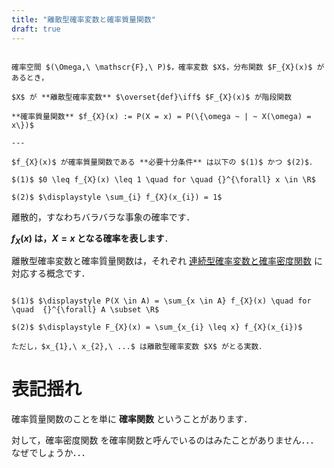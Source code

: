 ```yaml
---
title: "離散型確率変数と確率質量関数"
draft: true
---
```


~~~definition:離散型確率変数と確率質量関数

確率空間 $(\Omega,\ \mathscr{F},\ P)$，確率変数 $X$，分布関数 $F_{X}(x)$ があるとき，

$X$ が **離散型確率変数** $\overset{def}\iff$ $F_{X}(x)$ が階段関数

**確率質量関数** $f_{X}(x) := P(X = x) = P(\{\omega ~ | ~ X(\omega) = x\})$

---

$f_{X}(x)$ が確率質量関数である **必要十分条件** は以下の $(1)$ かつ $(2)$．

$(1)$ $0 \leq f_{X}(x) \leq 1 \quad for \quad {}^{\forall} x \in \R$

$(2)$ $\displaystyle \sum_{i} f_{X}(x_{i}) = 1$

~~~

離散的，すなわちバラバラな事象の確率です．

**$f_{X}(x)$ は，$X = x$ となる確率を表します**．

離散型確率変数と確率質量関数は，それぞれ [連続型確率変数と確率密度関数](/mathematics/statistics/random-variable/continuous) に対応する概念です．

~~~theorem:確率質量関数の性質

$(1)$ $\displaystyle P(X \in A) = \sum_{x \in A} f_{X}(x) \quad for \quad  {}^{\forall} A \subset \R$

$(2)$ $\displaystyle F_{X}(x) = \sum_{x_{i} \leq x} f_{X}(x_{i})$

ただし，$x_{1},\ x_{2},\ ...$ は離散型確率変数 $X$ がとる実数．

~~~

# 表記揺れ

確率質量関数のことを単に **確率関数** ということがあります．

対して，確率密度関数 を確率関数と呼んでいるのはみたことがありません．．．なぜでしょうか．．．

